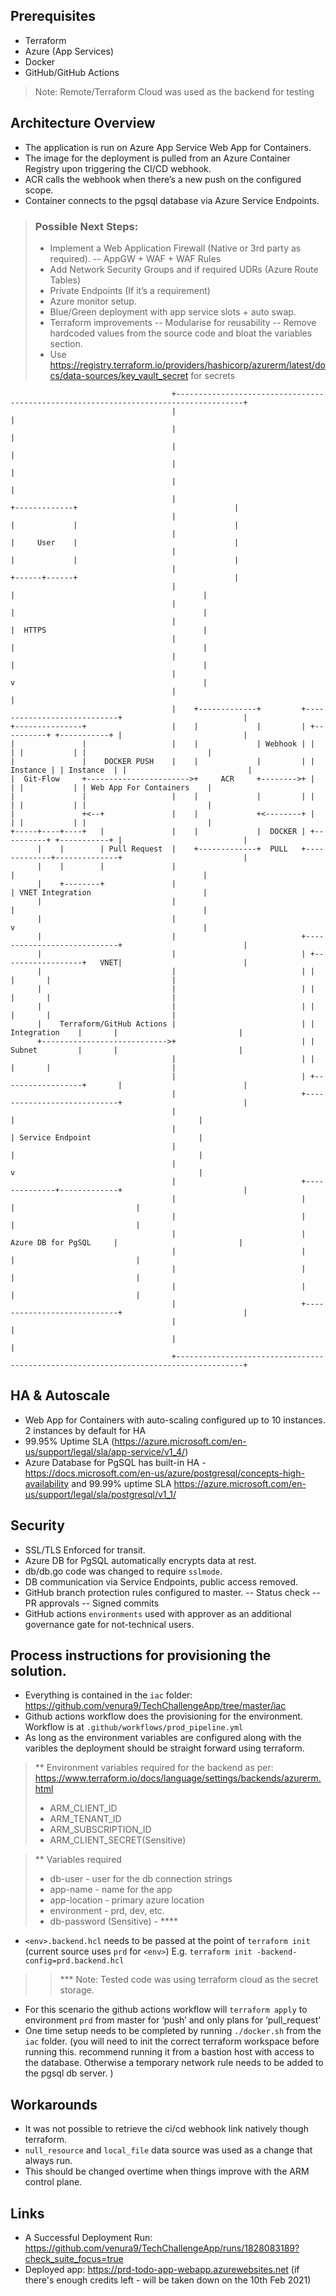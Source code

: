 ## Prerequisites

- Terraform
- Azure (App Services)
- Docker
- GitHub/GitHub Actions

> Note: Remote/Terraform Cloud was used as the backend for testing

## Architecture Overview

- The application is run on Azure App Service Web App for Containers. 
- The image for the deployment is pulled from an Azure Container Registry upon triggering the CI/CD webhook. 
- ACR calls the webhook when there’s a new push on the configured scope.
- Container connects to the pgsql database via Azure Service Endpoints. 

> ### Possible Next Steps:
> -	Implement a Web Application Firewall (Native or 3rd party as required). 
> -- AppGW + WAF + WAF Rules
> -	Add Network Security Groups and if required UDRs (Azure Route Tables)
> -	Private Endpoints (If it’s a requirement)
> -	Azure monitor setup.
> -	Blue/Green deployment with app service slots + auto swap.
> - Terraform improvements 
> -- Modularise for reusability
> -- Remove hardcoded values from the source code and bloat the variables section.
> - Use https://registry.terraform.io/providers/hashicorp/azurerm/latest/docs/data-sources/key_vault_secret for secrets

```
                                    +-------------------------------------------------------------------------------------+
                                    |                                                                                     |
                                    |                                                                                     |
                                    |                                                                                     |
                                    |                                                                                     |
                                    |                                                                                     |
                                    |                                   +-------------+                                   |
                                    |                                   |             |                                   |
                                    |                                   |     User    |                                   |
                                    |                                   |             |                                   |
                                    |                                   +------+------+                                   |
                                    |                                          |                                          |
                                    |                                          |                                          |
                                    |                                          |  HTTPS                                   |
                                    |                                          |                                          |
                                    |                                          |                                          |
                                    |                                          v                                          |
                                    |                                                                                     |
                                    |    +-------------+         +----------------------------+                           |
+---------------+                   |    |             |         | +----------+ +-----------+ |                           |
|               |                   |    |             | Webhook | |          | |           | |                           |
|               |    DOCKER PUSH    |    |             |         | | Instance | | Instance  | |                           |
|  Git-Flow     +----------------------->+     ACR     +-------->+ |          | |           | | Web App For Containers    |
|               |                   |    |             |         | |          | |           | |                           |
|               +<--+               |    |             +<--------+ |          | |           | |                           |
+-----+----+----+   |               |    |             |  DOCKER | +----------+ +-----------+ |                           |
      |    |        | Pull Request  |    +-------------+  PULL   +-------------+--------------+                           |
      |    |        |               |                                          |                                          |
      |    +--------+               |                                          | VNET Integration                         |
      |                             |                                          |                                          |
      |                             |                                          v                                          |
      |                             |                            +----------------------------+                           |
      |                             |                            | +------------------+   VNET|                           |
      |                             |                            | |                  |       |                           |
      |                             |                            | |                  |       |                           |
      |                             |                            | |                  |       |                           |
      |    Terraform/GitHub Actions |                            | |   Integration    |       |                           |
      +---------------------------->+                            | |   Subnet         |       |                           |
                                    |                            | |                  |       |                           |
                                    |                            | +------------------+       |                           |
                                    |                            +----------------------------+                           |
                                    |                                           |                                         |
                                    |                                           | Service Endpoint                        |
                                    |                                           |                                         |
                                    |                                           v                                         |
                                    |                            +--------------+-------------+                           |
                                    |                            |                            |                           |
                                    |                            |                            |                           |
                                    |                            |     Azure DB for PgSQL     |                           |
                                    |                            |                            |                           |
                                    |                            |                            |                           |
                                    |                            |                            |                           |
                                    |                            +----------------------------+                           |
                                    |                                                                                     |
                                    |                                                                                     |
                                    +-------------------------------------------------------------------------------------+
```

## HA & Autoscale

-	Web App for Containers with auto-scaling configured up to 10 instances. 2 instances by default for HA
-	99.95% Uptime SLA (https://azure.microsoft.com/en-us/support/legal/sla/app-service/v1_4/)
-	Azure Database for PgSQL has built-in HA - https://docs.microsoft.com/en-us/azure/postgresql/concepts-high-availability and 99.99% uptime SLA https://azure.microsoft.com/en-us/support/legal/sla/postgresql/v1_1/

## Security

-	SSL/TLS Enforced for transit.
-	Azure DB for PgSQL automatically encrypts data at rest. 
-	db/db.go code was changed to require `sslmode`. 
-	DB communication via Service Endpoints, public access removed.
-	GitHub branch protection rules configured to master.
--	Status check
--	PR approvals
--	Signed commits
-	GitHub actions `environments` used with approver as an additional governance gate for not-technical users.

## Process instructions for provisioning the solution.
- Everything is contained in the `iac` folder: https://github.com/venura9/TechChallengeApp/tree/master/iac
- Github actions workflow does the provisioning for the environment. Workflow is at `.github/workflows/prod_pipeline.yml`
- As long as the environment variables are configured along with the varibles the deployment should be straight forward using terraform. 

> ** Environment variables required for the backend as per: https://www.terraform.io/docs/language/settings/backends/azurerm.html
> - ARM_CLIENT_ID
> - ARM_TENANT_ID
> - ARM_SUBSCRIPTION_ID
> - ARM_CLIENT_SECRET(Sensitive)

> ** Variables required
> - db-user - user for the db connection strings
> - app-name - name for the app
> - app-location - primary azure location
> - environment - prd, dev, etc.
> - db-password (Sensitive) - ****

- `<env>.backend.hcl` needs to be passed at the point of `terraform init` (current source uses `prd` for `<env>`) E.g. `terraform init -backend-config=prd.backend.hcl`

>> *** Note: Tested code was using terraform cloud as the secret storage. 

- For this scenario the github actions workflow will `terraform apply` to environment `prd` from master for ‘push’ and only plans for ‘pull_request’
- One time setup needs to be completed by running `./docker.sh` from the `iac` folder. (you will need to init the correct terraform workspace before running this. recommend running it from a bastion host with access to the database. Otherwise a temporary network rule needs to be added to the pgsql db server. )

## Workarounds 

- It was not possible to retrieve the ci/cd webhook link natively though terraform. 
- `null_resource` and `local_file` data source was used as a change that always run. 
- This should be changed overtime when things improve with the ARM control plane.

## Links

- A Successful Deployment Run: https://github.com/venura9/TechChallengeApp/runs/1828083189?check_suite_focus=true
- Deployed app: https://prd-todo-app-webapp.azurewebsites.net (if there's enough credits left - will be taken down on the 10th Feb 2021)
